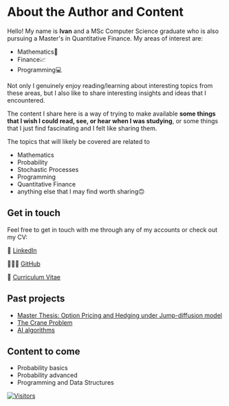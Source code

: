 # About the Author and Content

Hello! My name is **Ivan** and a MSc Computer Science graduate who is also pursuing a Master's in Quantitative Finance. My areas of interest are:

- Mathematics🧮
- Finance📈
- Programming💻

Not only I genuinely enjoy reading/learning about interesting topics from these areas, but I also like to share interesting insights and ideas that I encountered. 

The content I share here is a way of trying to make available **some things that I wish I could read, see, or hear when I was studying**, or some things that I just find fascinating and I felt like sharing them.

The topics that will likely be covered are related to 

- Mathematics
- Probability
- Stochastic Processes
- Programming
- Quantitative Finance
- anything else that I may find worth sharing🙃

## Get in touch

Feel free to get in touch with me through any of my accounts or check out my CV:

💼 [LinkedIn](https://www.linkedin.com/in/ivan-almer/)

🧑🏽‍💻 [GitHub](https://github.com/almer101)

📄 [Curriculum Vitae](https://github.com/almer101/CV/blob/master/Ivan%20Almer%20(Bocconi)%20-%20CV.pdf)

## Past projects

- [Master Thesis: Option Pricing and Hedging under Jump-diffusion model](https://github.com/almer101/master-thesis)
- [The Crane Problem](https://github.com/almer101/crane-problem)
- [AI algorithms](https://github.com/almer101/AI-algorithms)

## Content to come

- Probability basics
- Probability advanced
- Programming and Data Structures
<!-- 
	- download interest rates data 
	- decompose eigenvalues (PCA)
	- assess shocks to the yield curve
	https://lnkd.in/eJu2YWz3
-->

[![Visitors](https://api.visitorbadge.io/api/visitors?path=https%3A%2F%2Falmer101.github.io%2Fintro.html&countColor=%232ccce4&style=flat)](https://visitorbadge.io/status?path=https%3A%2F%2Falmer101.github.io%2Fintro.html)

<!--## Check out the content that is available!

```{tableofcontents}
```
-->